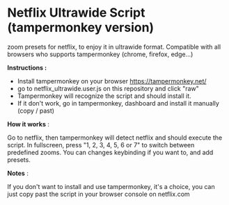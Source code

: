 # Netflix Ultrawide Script (tampermonkey version)
zoom presets for netflix, to enjoy it in ultrawide format.
Compatible with all browsers who supports tampermonkey (chrome, firefox, edge...)

**Instructions :**

- Install tampermonkey on your browser https://tampermonkey.net/
- go to netflix_ultrawide.user.js on this repository and click "raw"
- Tampermonkey will recognize the script and should install it.
- If it don't work, go in tampermonkey, dashboard and install it manually (copy / past)

**How it works** :

Go to netflix, then tampermonkey will detect netflix and should execute the script.
In fullscreen, press "1, 2, 3, 4, 5, 6 or 7" to switch between predefined zooms.
You can changes keybinding if you want to, and add presets.

**Notes** :

If you don't want to install and use tampermonkey, it's a choice, you can just copy past the script in your browser console on netflix.com
